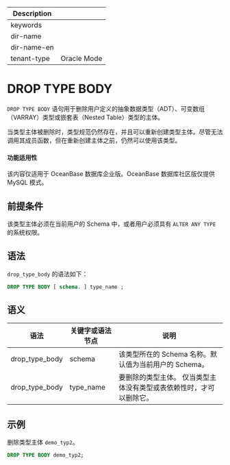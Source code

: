| Description   |                 |
|---------------|-----------------|
| keywords      |                 |
| dir-name      |                 |
| dir-name-en   |                 |
| tenant-type   | Oracle Mode     |


# DROP TYPE BODY

`DROP TYPE BODY` 语句用于删除用户定义的抽象数据类型（ADT）、可变数组（VARRAY）类型或嵌套表（Nested Table）类型的主体。

当类型主体被删除时，类型规范仍然存在，并且可以重新创建类型主体。尽管无法调用其成员函数，但在重新创建主体之前，仍然可以使用该类型。

  <main id="notice" >
    <h4>功能适用性</h4>
    <p>该内容仅适用于 OceanBase 数据库企业版。OceanBase 数据库社区版仅提供 MySQL 模式。</p>
  </main>

## 前提条件

该类型主体必须在当前用户的 Schema 中，或者用户必须具有 `ALTER ANY TYPE` 的系统权限。

## 语法

`drop_type_body` 的语法如下：

```sql
DROP TYPE BODY [ schema. ] type_name ;
```

## 语义

|       语法       | 关键字或语法节点  |                         说明                         |
|----------------|-----------|----------------------------------------------------|
| drop_type_body | schema    | 该类型所在的 Schema 名称。默认值为当前用户的 Schema。                 |
| drop_type_body | type_name | 要删除的类型主体。 仅当类型主体没有类型或表依赖性时，才可以删除它。 |

## 示例

删除类型主体 `demo_typ2`。

```sql
DROP TYPE BODY demo_typ2;
```
